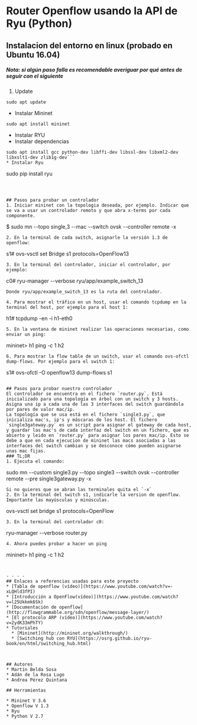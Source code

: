 # Router Openflow usando la API de Ryu (Python)

## Instalacion del entorno en linux (probado en Ubuntu 16.04)
##### Nota: si algún paso falla es recomendable averiguar por qué antes de seguir con el siguiente
1. Update
```
sudo apt update
```
* Instalar Mininet
```
sudo apt install mininet
```
*  Instalar RYU
  * Instalar dependencias
  ```
  sudo apt install gcc python-dev libffi-dev libssl-dev libxml2-dev libxslt1-dev zlib1g-dev```
  * Instalar Ryu
  ```
  sudo pip install ryu  
  ```



## Pasos para probar un controlador
1. Iniciar mininet con la topologia deseada, por ejemplo. Indicar que se va a usar un controlador remoto y que abra x-terms por cada componente.
```
$ sudo mn --topo single,3 --mac --switch ovsk --controller remote -x
```
2. En la terminal de cada switch, asignarle la versión 1.3 de openflow:
```
s1# ovs-vsctl set Bridge s1 protocols=OpenFlow13
```
3. En la terminal del controlador, iniciar el controlador, por ejemplo:
```
c0# ryu-manager --verbose ryu/app/example_switch_13
```
Donde ryu/app/example_switch_13 es la ruta del controlador.

4. Para mostrar el tráfico en un host, usar el comando tcpdump en la terminal del host, por ejemplo para el host 1:
```
h1# tcpdump -en -i h1-eth0
```
5. En la ventana de mininet realizar las operaciones necesarias, como enviar un ping:
```
mininet> h1 ping -c 1 h2
```
6. Para mostrar la flow table de un switch, usar el comando ovs-ofctl dump-flows. Por ejemplo para el switch 1:
```
s1# ovs-ofctl -O openflow13 dump-flows s1
```

## Pasos para probar nuestro controlador
El controlador se encuentra en el fichero `router.py`. Está inicializado para una topología en árbol con un switch y 3 hosts. Asigna una ip a cada una de las 3 interfaces del switch guardándola por pares de valor mac/ip.
La topología que se usa está en el fichero `single3.py`, que inicializa mac's, ip's y máscaras de los host. El fichero `single3gateway.py` es un script para asignar el gateway de cada host, y guardar las mac's de cada interfaz del switch en un fichero, que es abierto y leido en `router.py` para asignar los pares mac/ip. Esto se debe a que en cada ejecucion de mininet las macs asociadas a las interfaces del switch cambian y se desconoce cómo pueden asignarse unas mac fijas.
### TL;DR
1. Ejecuta el comando:
```
sudo mn --custom single3.py --topo single3 --switch ovsk --controller remote --pre single3gateway.py -x
```
Si no quieres que se abran las terminales quita el `-x`
2. En la terminal del switch s1, indicarle la version de openflow. Importante las mayúsculas y minúsculas.
```
ovs-vsctl set bridge s1 protocols=OpenFlow
```
3. En la terminal del controlador c0:
```
ryu-manager --verbose router.py
```
4. Ahora puedes probar a hacer un ping
```
mininet> h1 ping -c 1 h2
```


- - - -
## Enlaces a referencias usadas para este proyecto
* [Tabla de openflow (vídeo)](https://www.youtube.com/watch?v=-xLQHld3fPI)
* [Introducción a OpenFlow(vídeo)](https://www.youtube.com/watch?v=l25Ukkmk6Sk)
* [Documentación de openflow](http://flowgrammable.org/sdn/openflow/message-layer/)
* [El protocolo ARP (vídeo)](https://www.youtube.com/watch?v=2ydK33mPhTY)
* Tutoriales
  * [Mininet](http://mininet.org/walkthrough/)
  * [Switching hub con RYU](https://osrg.github.io/ryu-book/en/html/switching_hub.html)



## Autores
* Martín Belda Sosa
* Adán de la Rosa Lugo
* Andrea Pérez Quintana

## Herramientas

* Mininet V 3.6
* Openflow V 1.3
* Ryu
* Python V 2.7
